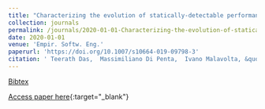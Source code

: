 ```yaml
---
title: "Characterizing the evolution of statically-detectable performance issues of Android apps"
collection: journals
permalink: /journals/2020-01-01-Characterizing-the-evolution-of-statically-detectable-performance-issues-of-Android-apps
date: 2020-01-01
venue: 'Empir. Softw. Eng.'
paperurl: 'https://doi.org/10.1007/s10664-019-09798-3'
citation: ' Teerath Das,  Massimiliano Di Penta,  Ivano Malavolta, &quot;Characterizing the evolution of statically-detectable performance issues of Android apps.&quot; Empir. Softw. Eng., 2020.'
---
```

[Bibtex](https://dblp.org/rec/journals/ese/DasPM20.bib)

[Access paper here](https://doi.org/10.1007/s10664-019-09798-3){:target="_blank"}
